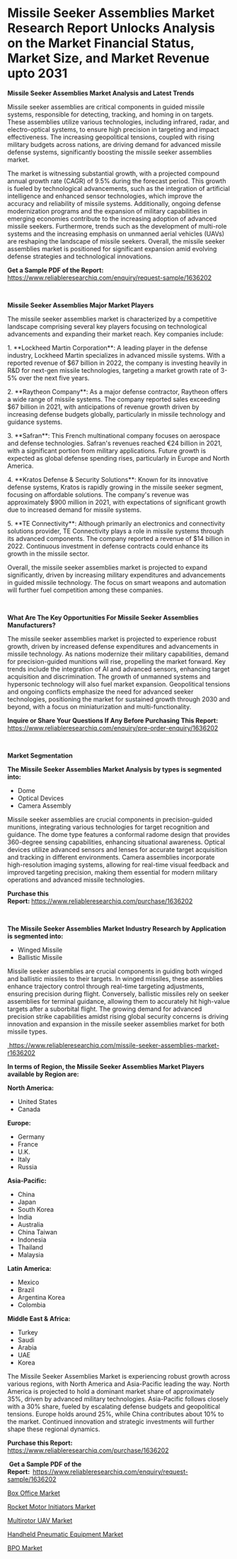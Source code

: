 <p><h1>Missile Seeker Assemblies Market Research Report Unlocks Analysis on the Market Financial Status, Market Size, and Market Revenue upto 2031</h1></p><p><strong>Missile Seeker Assemblies Market Analysis and Latest Trends</strong></p>
<p><p>Missile seeker assemblies are critical components in guided missile systems, responsible for detecting, tracking, and homing in on targets. These assemblies utilize various technologies, including infrared, radar, and electro-optical systems, to ensure high precision in targeting and impact effectiveness. The increasing geopolitical tensions, coupled with rising military budgets across nations, are driving demand for advanced missile defense systems, significantly boosting the missile seeker assemblies market.</p><p>The market is witnessing substantial growth, with a projected compound annual growth rate (CAGR) of 9.5% during the forecast period. This growth is fueled by technological advancements, such as the integration of artificial intelligence and enhanced sensor technologies, which improve the accuracy and reliability of missile systems. Additionally, ongoing defense modernization programs and the expansion of military capabilities in emerging economies contribute to the increasing adoption of advanced missile seekers. Furthermore, trends such as the development of multi-role systems and the increasing emphasis on unmanned aerial vehicles (UAVs) are reshaping the landscape of missile seekers. Overall, the missile seeker assemblies market is positioned for significant expansion amid evolving defense strategies and technological innovations.</p></p>
<p><strong>Get a Sample PDF of the Report:&nbsp;</strong> <a href="https://www.reliableresearchiq.com/enquiry/request-sample/1636202">https://www.reliableresearchiq.com/enquiry/request-sample/1636202</a></p>
<p>&nbsp;</p>
<p><strong>Missile Seeker Assemblies Major Market Players</strong></p>
<p><p>The missile seeker assemblies market is characterized by a competitive landscape comprising several key players focusing on technological advancements and expanding their market reach. Key companies include:</p><p>1. **Lockheed Martin Corporation**: A leading player in the defense industry, Lockheed Martin specializes in advanced missile systems. With a reported revenue of $67 billion in 2022, the company is investing heavily in R&D for next-gen missile technologies, targeting a market growth rate of 3-5% over the next five years.</p><p>2. **Raytheon Company**: As a major defense contractor, Raytheon offers a wide range of missile systems. The company reported sales exceeding $67 billion in 2021, with anticipations of revenue growth driven by increasing defense budgets globally, particularly in missile technology and guidance systems.</p><p>3. **Safran**: This French multinational company focuses on aerospace and defense technologies. Safran's revenues reached €24 billion in 2021, with a significant portion from military applications. Future growth is expected as global defense spending rises, particularly in Europe and North America.</p><p>4. **Kratos Defense & Security Solutions**: Known for its innovative defense systems, Kratos is rapidly growing in the missile seeker segment, focusing on affordable solutions. The company's revenue was approximately $900 million in 2021, with expectations of significant growth due to increased demand for missile systems.</p><p>5. **TE Connectivity**: Although primarily an electronics and connectivity solutions provider, TE Connectivity plays a role in missile systems through its advanced components. The company reported a revenue of $14 billion in 2022. Continuous investment in defense contracts could enhance its growth in the missile sector.</p><p>Overall, the missile seeker assemblies market is projected to expand significantly, driven by increasing military expenditures and advancements in guided missile technology. The focus on smart weapons and automation will further fuel competition among these companies.</p></p>
<p>&nbsp;</p>
<p><strong>What Are The Key Opportunities For Missile Seeker Assemblies Manufacturers?</strong></p>
<p><p>The missile seeker assemblies market is projected to experience robust growth, driven by increased defense expenditures and advancements in missile technology. As nations modernize their military capabilities, demand for precision-guided munitions will rise, propelling the market forward. Key trends include the integration of AI and advanced sensors, enhancing target acquisition and discrimination. The growth of unmanned systems and hypersonic technology will also fuel market expansion. Geopolitical tensions and ongoing conflicts emphasize the need for advanced seeker technologies, positioning the market for sustained growth through 2030 and beyond, with a focus on miniaturization and multi-functionality.</p></p>
<p><strong>Inquire or Share Your Questions If Any Before Purchasing This Report:</strong> <a href="https://www.reliableresearchiq.com/enquiry/pre-order-enquiry/1636202">https://www.reliableresearchiq.com/enquiry/pre-order-enquiry/1636202</a></p>
<p>&nbsp;</p>
<p><strong>Market Segmentation</strong></p>
<p><strong>The Missile Seeker Assemblies Market Analysis by types is segmented into:</strong></p>
<p><ul><li>Dome</li><li>Optical Devices</li><li>Camera Assembly</li></ul></p>
<p><p>Missile seeker assemblies are crucial components in precision-guided munitions, integrating various technologies for target recognition and guidance. The dome type features a conformal radome design that provides 360-degree sensing capabilities, enhancing situational awareness. Optical devices utilize advanced sensors and lenses for accurate target acquisition and tracking in different environments. Camera assemblies incorporate high-resolution imaging systems, allowing for real-time visual feedback and improved targeting precision, making them essential for modern military operations and advanced missile technologies.</p></p>
<p><strong>Purchase this Report:&nbsp;</strong><a href="https://www.reliableresearchiq.com/purchase/1636202">https://www.reliableresearchiq.com/purchase/1636202</a></p>
<p>&nbsp;</p>
<p><strong>The Missile Seeker Assemblies Market Industry Research by Application is segmented into:</strong></p>
<p><ul><li>Winged Missile</li><li>Ballistic Missile</li></ul></p>
<p><p>Missile seeker assemblies are crucial components in guiding both winged and ballistic missiles to their targets. In winged missiles, these assemblies enhance trajectory control through real-time targeting adjustments, ensuring precision during flight. Conversely, ballistic missiles rely on seeker assemblies for terminal guidance, allowing them to accurately hit high-value targets after a suborbital flight. The growing demand for advanced precision strike capabilities amidst rising global security concerns is driving innovation and expansion in the missile seeker assemblies market for both missile types.</p></p>
<p><a href="https://www.reliableresearchiq.com/missile-seeker-assemblies-market-r1636202">&nbsp;https://www.reliableresearchiq.com/missile-seeker-assemblies-market-r1636202</a></p>
<p><strong>In terms of Region, the Missile Seeker Assemblies Market Players available by Region are:</strong></p>
<p>
    <p> <strong> North America: </strong>
        <ul>
            <li>United States</li>
            <li>Canada</li>
        </ul>
        </p> 
    <p> <strong> Europe: </strong>
        <ul>
            <li>Germany</li>
            <li>France</li>
            <li>U.K.</li>
            <li>Italy</li>
            <li>Russia</li>
        </ul>
        </p> 
    <p> <strong> Asia-Pacific: </strong>
        <ul>
            <li>China</li>
            <li>Japan</li>
            <li>South Korea</li>
            <li>India</li>
            <li>Australia</li>
            <li>China Taiwan</li>
            <li>Indonesia</li>
            <li>Thailand</li>
            <li>Malaysia</li>
        </ul>
        </p> 
    <p> <strong> Latin America: </strong>
        <ul>
            <li>Mexico</li>
            <li>Brazil</li>
            <li>Argentina Korea</li>
            <li>Colombia</li>
        </ul>
        </p> 
    <p> <strong> Middle East & Africa: </strong>
        <ul>
            <li>Turkey</li>
            <li>Saudi</li>
            <li>Arabia</li>
            <li>UAE</li>
            <li>Korea</li>
        </ul>
    </p>
    </p>
<p><p>The Missile Seeker Assemblies Market is experiencing robust growth across various regions, with North America and Asia-Pacific leading the way. North America is projected to hold a dominant market share of approximately 35%, driven by advanced military technologies. Asia-Pacific follows closely with a 30% share, fueled by escalating defense budgets and geopolitical tensions. Europe holds around 25%, while China contributes about 10% to the market. Continued innovation and strategic investments will further shape these regional dynamics.</p></p>
<p><strong>Purchase this Report: </strong><a href="https://www.reliableresearchiq.com/purchase/1636202">https://www.reliableresearchiq.com/purchase/1636202</a></p>
<p>&nbsp;<strong>Get a Sample PDF of the Report:&nbsp;&nbsp;</strong><a href="https://www.reliableresearchiq.com/enquiry/request-sample/1636202">https://www.reliableresearchiq.com/enquiry/request-sample/1636202</a></p>
<p><strong></strong></p>
<p><p><a href="https://www.linkedin.com/pulse/global-box-office-market-status-2024-2031-forecast-region-product-n0e9e">Box Office Market</a></p><p><a href="https://github.com/ChristianClark406/Market-Research-Report-List-1/blob/main/rocket-motor-initiators-market.md">Rocket Motor Initiators Market</a></p><p><a href="https://issuu.com/reportprime-2/docs/multirotor-uav-market-size-2030.ppt_95a5d1108ed7da">Multirotor UAV Market</a></p><p><a href="https://medium.com/@jullynassa/market-insights-global-handheld-pneumatic-equipment-market-forecast-and-innovation-trends-d0973b6a00d8">Handheld Pneumatic Equipment Market</a></p><p><a href="https://www.linkedin.com/pulse/future-trajectory-bpo-market-emerging-trends-forecasts-till-2031-nwj0e">BPO Market</a></p></p>